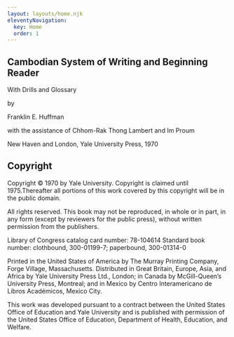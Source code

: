 ```yaml
---
layout: layouts/home.njk
eleventyNavigation:
  key: Home
  order: 1
---
```



<!-- <h1 class="khmer">[]</h1> -->

## Cambodian System of Writing and Beginning Reader

With Drills and Glossary

by 

Franklin E. Huffman

with the assistance of
Chhom-Rak Thong Lambert and Im Proum

New Haven and London, Yale University Press, 1970

## Copyright 
Copyright © 1970 by Yale University. Copyright is claimed until 1975.Thereafter all portions of this work covered by this copyright will be in the public domain.

All rights reserved. This book may not be reproduced, in whole or in part, in any form (except by reviewers for the public press), without written permission from the publishers.

Library of Congress catalog card number: 78-104614
Standard book number: clothbound, 300-01199-7; paperbound, 300-01314-0

Printed in the United States of America by The Murray Printing Company, Forge Village, Massachusetts. Distributed in Great Britain, Europe, Asia, and Africa by Yale University Press Ltd., London; in Canada by McGill-Queen’s University Press, Montreal; and in Mexico by Centro Interamericano de Libros Académicos, Mexico City.

This work was developed pursuant to a contract between the United States Office of Education and Yale University and is published with permission of the United States Office of Education, Department of Health, Education, and Welfare.

